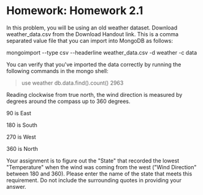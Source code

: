 # Homework: Homework 2.1

In this problem, you will be using an old weather dataset. Download weather_data.csv from the Download Handout link. This is a comma separated value file that you can import into MongoDB as follows:

mongoimport --type csv --headerline weather_data.csv -d weather -c data

You can verify that you've imported the data correctly by running the following commands in the mongo shell:

> use weather
> db.data.find().count()
> 2963

Reading clockwise from true north, the wind direction is measured by degrees around the compass up to 360 degrees. 

90 is East

180 is South

270 is West

360 is North

Your assignment is to figure out the "State" that recorded the lowest "Temperature" when the wind was coming from the west ("Wind Direction" between 180 and 360). Please enter the name of the state that meets this requirement. Do not include the surrounding quotes in providing your answer.